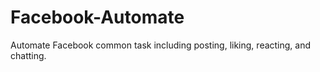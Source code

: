 # Facebook-Automate
Automate Facebook common task including posting, liking, reacting, and chatting.
